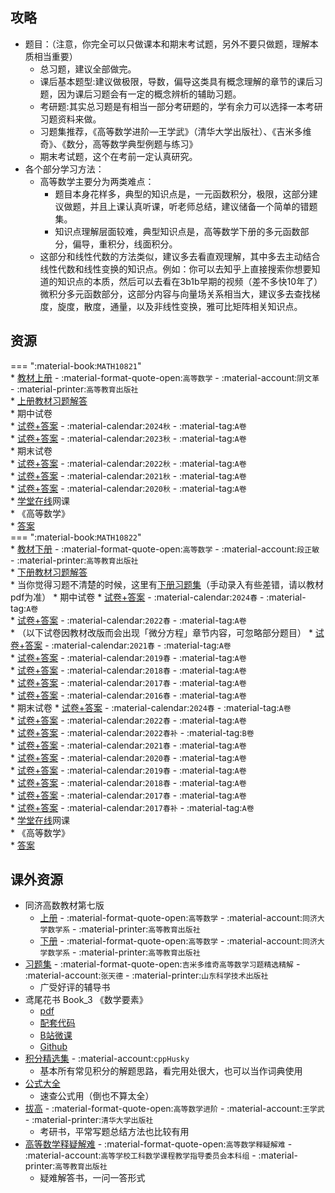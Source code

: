 ## 攻略  
- 题目：（注意，你完全可以只做课本和期末考试题，另外不要只做题，理解本质相当重要）  
    - 总习题，建议全部做完。  
    - 课后基本题型:建议做极限，导数，偏导这类具有概念理解的章节的课后习题，因为课后习题会有一定的概念辨析的辅助习题。  
    - 考研题:其实总习题是有相当一部分考研题的，学有余力可以选择一本考研习题资料来做。  
    - 习题集推荐，《高等数学进阶—王学武》（清华大学出版社）、《吉米多维奇》、《数分，高等数学典型例题与练习》  
    - 期末考试题，这个在考前一定认真研究。  
- 各个部分学习方法：  
    - 高等数学主要分为两类难点：  
        - 题目本身花样多，典型的知识点是，一元函数积分，极限，这部分建议做题，并且上课认真听课，听老师总结，建议储备一个简单的错题集。  
        - 知识点理解层面较难，典型知识点是，高等数学下册的多元函数部分，偏导，重积分，线面积分。  
    - 这部分和线性代数的方法类似，建议多去看直观理解，其中多去主动结合线性代数和线性变换的知识点。例如：你可以去知乎上直接搜索你想要知道的知识点的本质，然后可以去看在3b1b早期的视频（差不多快10年了）微积分多元函数部分，这部分内容与向量场关系相当大，建议多去查找梯度，旋度，散度，通量，以及非线性变换，雅可比矩阵相关知识点。  

## 资源  
=== ":material-book:`MATH10821`"  
    * [教材上册](https://api.mir6.com/api/lanzou?url=https://cqu-openlib.lanzout.com/iUNm526i261g&down=true) - :material-format-quote-open:`高等数学` - :material-account:`阴文革` - :material-printer:`高等教育出版社`  
        * [上册教材习题解答](https://api.mir6.com/api/lanzou?url=https://cqu-openlib.lanzout.com/ifzyn29ik0ni&down=true)  
    * 期中试卷  
        * [试卷+答案](https://api.mir6.com/api/lanzou?url=https://cqu-openlib.lanzout.com/inkUG2fux88h&down=true) - :material-calendar:`2024秋` - :material-tag:`A卷`  
        * [试卷+答案](https://api.mir6.com/api/lanzou?url=https://cqu-openlib.lanzout.com/iilra26i4fcd&down=true) - :material-calendar:`2023秋` - :material-tag:`A卷`  
    * 期末试卷  
        * [试卷+答案](https://api.mir6.com/api/lanzou?url=https://cqu-openlib.lanzout.com/iyQXu26i4kxe&down=true) - :material-calendar:`2022秋` - :material-tag:`A卷`  
        * [试卷+答案](https://api.mir6.com/api/lanzou?url=https://cqu-openlib.lanzout.com/ixgc026i4ksj&down=true) - :material-calendar:`2021秋` - :material-tag:`A卷`  
        * [试卷+答案](https://api.mir6.com/api/lanzou?url=https://cqu-openlib.lanzout.com/iSZq226i4kpg&down=true) - :material-calendar:`2020秋` - :material-tag:`A卷`  
    * [学堂在线](https://www.xuetangx.com/)网课  
        * 《高等数学》  
            * [答案](https://api.mir6.com/api/lanzou?url=https://cqu-openlib.lanzout.com/iXaqw26i1xfg&down=true)  
=== ":material-book:`MATH10822`"  
    * [教材下册](https://api.mir6.com/api/lanzou?url=https://cqu-openlib.lanzout.com/iNuEM26i29gj&down=true) - :material-format-quote-open:`高等数学` - :material-account:`段正敏` - :material-printer:`高等教育出版社`  
        * [下册教材习题解答](https://api.mir6.com/api/lanzou?url=https://cqu-openlib.lanzout.com/i8GmF29ik42b&down=true)  
        * 当你觉得习题不清楚的时候，这里有[下册习题集](https://api.mir6.com/api/lanzou?url=https://cqu-openlib.lanzout.com/iI7CR29ijvaf&down=true)（手动录入有些差错，请以教材pdf为准）
    * 期中试卷
        * [试卷+答案](https://api.mir6.com/api/lanzou?url=https://cqu-openlib.lanzout.com/ibGC226i4fpg&down=true) - :material-calendar:`2024春` - :material-tag:`A卷`  
        * [试卷+答案](https://api.mir6.com/api/lanzou?url=https://cqu-openlib.lanzout.com/iVHe626i4flc&down=true) - :material-calendar:`2022春` - :material-tag:`A卷`  
        * （以下试卷因教材改版而会出现「微分方程」章节内容，可忽略部分题目）
        * [试卷+答案](https://api.mir6.com/api/lanzou?url=https://cqu-openlib.lanzout.com/iyp1Y26i86lc&down=true) - :material-calendar:`2021春` - :material-tag:`A卷`  
        * [试卷+答案](https://api.mir6.com/api/lanzou?url=https://cqu-openlib.lanzout.com/iP4tn26i86hi&down=true) - :material-calendar:`2019春` - :material-tag:`A卷`  
        * [试卷+答案](https://api.mir6.com/api/lanzou?url=https://cqu-openlib.lanzout.com/i5kUt26i86de&down=true) - :material-calendar:`2018春` - :material-tag:`A卷`  
        * [试卷+答案](https://api.mir6.com/api/lanzou?url=https://cqu-openlib.lanzout.com/inttp26i869a&down=true) - :material-calendar:`2017春` - :material-tag:`A卷`  
        * [试卷+答案](https://api.mir6.com/api/lanzou?url=https://cqu-openlib.lanzout.com/ilJMF26i866h&down=true) - :material-calendar:`2016春` - :material-tag:`A卷`  
    * 期末试卷
        * [试卷+答案](https://api.mir6.com/api/lanzou?url=https://cqu-openlib.lanzout.com/iN2LH26i4n1a&down=true) - :material-calendar:`2024春` - :material-tag:`A卷`  
        * [试卷+答案](https://api.mir6.com/api/lanzou?url=https://cqu-openlib.lanzout.com/iHOYx26i4mpi&down=true) - :material-calendar:`2022春` - :material-tag:`A卷`  
        * [试卷+答案](https://api.mir6.com/api/lanzou?url=https://cqu-openlib.lanzout.com/iGgeH26i8zpa&down=true) - :material-calendar:`2022春补` - :material-tag:`B卷`  
        * [试卷+答案](https://api.mir6.com/api/lanzou?url=https://cqu-openlib.lanzout.com/ivQys26i4mmf&down=true) - :material-calendar:`2021春` - :material-tag:`A卷`  
        * [试卷+答案](https://api.mir6.com/api/lanzou?url=https://cqu-openlib.lanzout.com/iTQux26i4mjc&down=true) - :material-calendar:`2020春` - :material-tag:`A卷`  
        * [试卷+答案](https://api.mir6.com/api/lanzou?url=https://cqu-openlib.lanzout.com/iiIGj26i4mad&down=true) - :material-calendar:`2019春` - :material-tag:`A卷`  
        * [试卷+答案](https://api.mir6.com/api/lanzou?url=https://cqu-openlib.lanzout.com/ivCm226i4m1e&down=true) - :material-calendar:`2018春` - :material-tag:`A卷`  
        * [试卷+答案](https://api.mir6.com/api/lanzou?url=https://cqu-openlib.lanzout.com/iV7ct26i4lbi&down=true) - :material-calendar:`2017春` - :material-tag:`A卷`  
        * [试卷+答案](https://api.mir6.com/api/lanzou?url=https://cqu-openlib.lanzout.com/iDslp26i4lsf&down=true) - :material-calendar:`2017春补` - :material-tag:`A卷`  
    * [学堂在线](https://www.xuetangx.com/)网课  
        * 《高等数学》  
            * [答案](https://api.mir6.com/api/lanzou?url=https://cqu-openlib.lanzout.com/iXaqw26i1xfg&down=true)  

## 课外资源  
- 同济高数教材第七版
    - [上册](https://api.mir6.com/api/lanzou?url=https://cqu-openlib.lanzout.com/iZFjh26i1nqh&down=true) - :material-format-quote-open:`高等数学` - :material-account:`同济大学数学系` - :material-printer:`高等教育出版社`  
    - [下册](https://api.mir6.com/api/lanzou?url=https://cqu-openlib.lanzout.com/iu37S26i1xbc&down=true) - :material-format-quote-open:`高等数学` - :material-account:`同济大学数学系` - :material-printer:`高等教育出版社`  
- [习题集](https://api.mir6.com/api/lanzou?url=https://cqu-openlib.lanzout.com/iddrF26i1gdc&down=true) - :material-format-quote-open:`吉米多维奇高等数学习题精选精解` - :material-account:`张天德` - :material-printer:`山东科学技术出版社`  
    - 广受好评的辅导书  
- 鸢尾花书 Book_3 《数学要素》  
    - [pdf](https://api.mir6.com/api/lanzou?url=https://cqu-openlib.lanzout.com/iQZzg26i12ej&down=true)  
    - [配套代码](https://api.mir6.com/api/lanzou?url=https://cqu-openlib.lanzout.com/ihrZm26i12gb&down=true)  
    - [B站微课](https://space.bilibili.com/513194466)  
    - [Github](https://github.com/Visualize-ML/Book3_Elements-of-Mathematics)  
- [积分精选集](https://api.mir6.com/api/lanzou?url=https://cqu-openlib.lanzout.com/iW9IY26i0x3i&down=true) - :material-account:`cppHusky`  
    - 基本所有常见积分的解题思路，看完用处很大，也可以当作词典使用  
- [公式大全](https://api.mir6.com/api/lanzou?url=https://cqu-openlib.lanzout.com/izmwu26i1gva&down=true)  
    - 速查公式用（倒也不算太全）
- [拔高](https://api.mir6.com/api/lanzou?url=https://cqu-openlib.lanzout.com/iJNfk26i23eb&down=true) - :material-format-quote-open:`高等数学进阶` - :material-account:`王学武` - :material-printer:`清华大学出版社`  
    - 考研书，平常写题总结方法也比较有用  
- [高等数学释疑解难](https://api.mir6.com/api/lanzou?url=https://cqu-openlib.lanzout.com/iuJx426i0y8j&down=true) - :material-format-quote-open:`高等数学释疑解难` - :material-account:`高等学校工科数学课程教学指导委员会本科组` - :material-printer:`高等教育出版社`  
    - 疑难解答书，一问一答形式  
